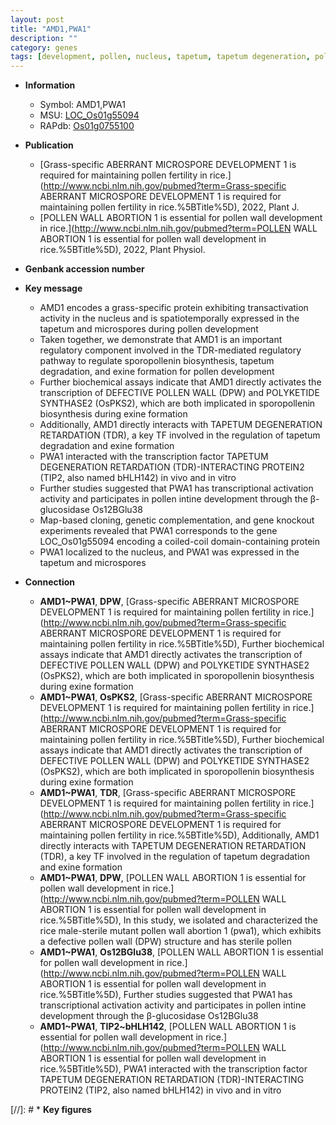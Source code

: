 ```yaml
---
layout: post
title: "AMD1,PWA1"
description: ""
category: genes
tags: [development, pollen, nucleus, tapetum, tapetum degeneration, pollen development, pollen wall, transcription factor, map-based cloning]
---
```


* **Information**  
    + Symbol: AMD1,PWA1  
    + MSU: [LOC_Os01g55094](http://rice.uga.edu/cgi-bin/ORF_infopage.cgi?orf=LOC_Os01g55094)  
    + RAPdb: [Os01g0755100](http://rapdb.dna.affrc.go.jp/viewer/gbrowse_details/irgsp1?name=Os01g0755100)  

* **Publication**  
    + [Grass-specific ABERRANT MICROSPORE DEVELOPMENT 1 is required for maintaining pollen fertility in rice.](http://www.ncbi.nlm.nih.gov/pubmed?term=Grass-specific ABERRANT MICROSPORE DEVELOPMENT 1 is required for maintaining pollen fertility in rice.%5BTitle%5D), 2022, Plant J.
    + [POLLEN WALL ABORTION 1 is essential for pollen wall development in rice.](http://www.ncbi.nlm.nih.gov/pubmed?term=POLLEN WALL ABORTION 1 is essential for pollen wall development in rice.%5BTitle%5D), 2022, Plant Physiol.

* **Genbank accession number**  

* **Key message**  
    + AMD1 encodes a grass-specific protein exhibiting transactivation activity in the nucleus and is spatiotemporally expressed in the tapetum and microspores during pollen development
    + Taken together, we demonstrate that AMD1 is an important regulatory component involved in the TDR-mediated regulatory pathway to regulate sporopollenin biosynthesis, tapetum degradation, and exine formation for pollen development
    + Further biochemical assays indicate that AMD1 directly activates the transcription of DEFECTIVE POLLEN WALL (DPW) and POLYKETIDE SYNTHASE2 (OsPKS2), which are both implicated in sporopollenin biosynthesis during exine formation
    + Additionally, AMD1 directly interacts with TAPETUM DEGENERATION RETARDATION (TDR), a key TF involved in the regulation of tapetum degradation and exine formation
    + PWA1 interacted with the transcription factor TAPETUM DEGENERATION RETARDATION (TDR)-INTERACTING PROTEIN2 (TIP2, also named bHLH142) in vivo and in vitro
    + Further studies suggested that PWA1 has transcriptional activation activity and participates in pollen intine development through the β-glucosidase Os12BGlu38
    + Map-based cloning, genetic complementation, and gene knockout experiments revealed that PWA1 corresponds to the gene LOC_Os01g55094 encoding a coiled-coil domain-containing protein
    + PWA1 localized to the nucleus, and PWA1 was expressed in the tapetum and microspores

* **Connection**  
    + __AMD1~PWA1__, __DPW__, [Grass-specific ABERRANT MICROSPORE DEVELOPMENT 1 is required for maintaining pollen fertility in rice.](http://www.ncbi.nlm.nih.gov/pubmed?term=Grass-specific ABERRANT MICROSPORE DEVELOPMENT 1 is required for maintaining pollen fertility in rice.%5BTitle%5D),  Further biochemical assays indicate that AMD1 directly activates the transcription of DEFECTIVE POLLEN WALL (DPW) and POLYKETIDE SYNTHASE2 (OsPKS2), which are both implicated in sporopollenin biosynthesis during exine formation
    + __AMD1~PWA1__, __OsPKS2__, [Grass-specific ABERRANT MICROSPORE DEVELOPMENT 1 is required for maintaining pollen fertility in rice.](http://www.ncbi.nlm.nih.gov/pubmed?term=Grass-specific ABERRANT MICROSPORE DEVELOPMENT 1 is required for maintaining pollen fertility in rice.%5BTitle%5D),  Further biochemical assays indicate that AMD1 directly activates the transcription of DEFECTIVE POLLEN WALL (DPW) and POLYKETIDE SYNTHASE2 (OsPKS2), which are both implicated in sporopollenin biosynthesis during exine formation
    + __AMD1~PWA1__, __TDR__, [Grass-specific ABERRANT MICROSPORE DEVELOPMENT 1 is required for maintaining pollen fertility in rice.](http://www.ncbi.nlm.nih.gov/pubmed?term=Grass-specific ABERRANT MICROSPORE DEVELOPMENT 1 is required for maintaining pollen fertility in rice.%5BTitle%5D),  Additionally, AMD1 directly interacts with TAPETUM DEGENERATION RETARDATION (TDR), a key TF involved in the regulation of tapetum degradation and exine formation
    + __AMD1~PWA1__, __DPW__, [POLLEN WALL ABORTION 1 is essential for pollen wall development in rice.](http://www.ncbi.nlm.nih.gov/pubmed?term=POLLEN WALL ABORTION 1 is essential for pollen wall development in rice.%5BTitle%5D),  In this study, we isolated and characterized the rice male-sterile mutant pollen wall abortion 1 (pwa1), which exhibits a defective pollen wall (DPW) structure and has sterile pollen
    + __AMD1~PWA1__, __Os12BGlu38__, [POLLEN WALL ABORTION 1 is essential for pollen wall development in rice.](http://www.ncbi.nlm.nih.gov/pubmed?term=POLLEN WALL ABORTION 1 is essential for pollen wall development in rice.%5BTitle%5D),  Further studies suggested that PWA1 has transcriptional activation activity and participates in pollen intine development through the β-glucosidase Os12BGlu38
    + __AMD1~PWA1__, __TIP2~bHLH142__, [POLLEN WALL ABORTION 1 is essential for pollen wall development in rice.](http://www.ncbi.nlm.nih.gov/pubmed?term=POLLEN WALL ABORTION 1 is essential for pollen wall development in rice.%5BTitle%5D),  PWA1 interacted with the transcription factor TAPETUM DEGENERATION RETARDATION (TDR)-INTERACTING PROTEIN2 (TIP2, also named bHLH142) in vivo and in vitro

[//]: # * **Key figures**  


